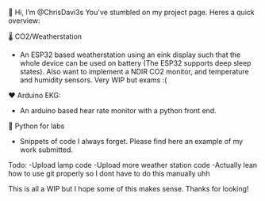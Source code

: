 👋 Hi, I’m @ChrisDavi3s 
You've stumbled on my project page. Heres a quick overview: 

🌡️ CO2/Weatherstation
- An ESP32 based weatherstation using an eink display such that the whole device can be used on battery (The ESP32 supports deep sleep states). Also want to implement a NDIR CO2 monitor, and temperature and humidity sensors. Very WIP but exams :(

❤️ Arduino EKG:
- An arduino based hear rate monitor with a python front end. 

🥼 Python for labs
- Snippets of code I always forget. Please find here an example of my work submitted.


Todo:
-Upload lamp code
-Upload more weather station code
-Actually lean how to use git properly so I dont have to do this manually uhh

This is all a WIP but I hope some of this makes sense. Thanks for looking!





<!---
ChrisDavi3s/ChrisDavi3s is a ✨ special ✨ repository because its `README.md` (this file) appears on your GitHub profile.
You can click the Preview link to take a look at your changes.
--->
